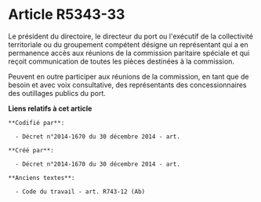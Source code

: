 # Article R5343-33

Le président du directoire, le directeur du port ou l'exécutif de la collectivité territoriale ou du groupement compétent
désigne un représentant qui a en permanence accès aux réunions de la commission paritaire spéciale et qui reçoit
communication de toutes les pièces destinées à la commission.

Peuvent en outre participer aux réunions de la commission, en tant que de besoin et avec voix consultative, des représentants
des concessionnaires des outillages publics du port.

**Liens relatifs à cet article**

	**Codifié par**:

	  - Décret n°2014-1670 du 30 décembre 2014 - art.

	**Créé par**:

	  - Décret n°2014-1670 du 30 décembre 2014 - art.

	**Anciens textes**:

	  - Code du travail - art. R743-12 (Ab)
